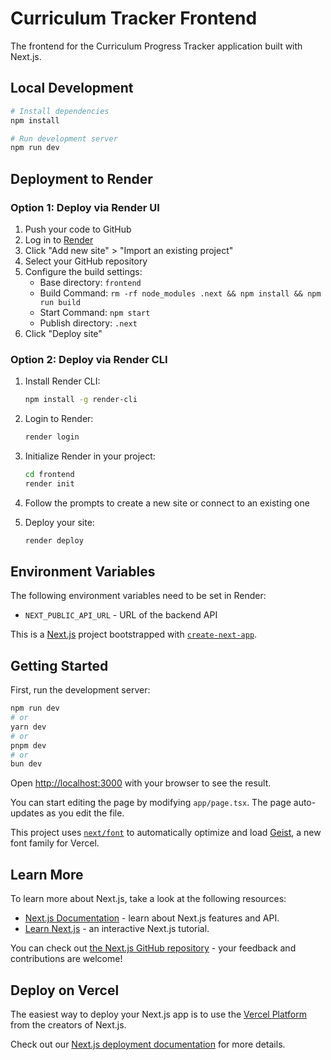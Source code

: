 # Curriculum Tracker Frontend

The frontend for the Curriculum Progress Tracker application built with Next.js.

## Local Development

```bash
# Install dependencies
npm install

# Run development server
npm run dev
```

## Deployment to Render

### Option 1: Deploy via Render UI

1. Push your code to GitHub
2. Log in to [Render](https://app.render.com/)
3. Click "Add new site" > "Import an existing project"
4. Select your GitHub repository
5. Configure the build settings:
   - Base directory: `frontend`
   - Build Command: `rm -rf node_modules .next && npm install && npm run build`
   - Start Command: `npm start`
   - Publish directory: `.next`
6. Click "Deploy site"

### Option 2: Deploy via Render CLI

1. Install Render CLI:
   ```bash
   npm install -g render-cli
   ```

2. Login to Render:
   ```bash
   render login
   ```

3. Initialize Render in your project:
   ```bash
   cd frontend
   render init
   ```

4. Follow the prompts to create a new site or connect to an existing one

5. Deploy your site:
   ```bash
   render deploy
   ```

## Environment Variables

The following environment variables need to be set in Render:

- `NEXT_PUBLIC_API_URL` - URL of the backend API

This is a [Next.js](https://nextjs.org) project bootstrapped with [`create-next-app`](https://nextjs.org/docs/app/api-reference/cli/create-next-app).

## Getting Started

First, run the development server:

```bash
npm run dev
# or
yarn dev
# or
pnpm dev
# or
bun dev
```

Open [http://localhost:3000](http://localhost:3000) with your browser to see the result.

You can start editing the page by modifying `app/page.tsx`. The page auto-updates as you edit the file.

This project uses [`next/font`](https://nextjs.org/docs/app/building-your-application/optimizing/fonts) to automatically optimize and load [Geist](https://vercel.com/font), a new font family for Vercel.

## Learn More

To learn more about Next.js, take a look at the following resources:

- [Next.js Documentation](https://nextjs.org/docs) - learn about Next.js features and API.
- [Learn Next.js](https://nextjs.org/learn) - an interactive Next.js tutorial.

You can check out [the Next.js GitHub repository](https://github.com/vercel/next.js) - your feedback and contributions are welcome!

## Deploy on Vercel

The easiest way to deploy your Next.js app is to use the [Vercel Platform](https://vercel.com/new?utm_medium=default-template&filter=next.js&utm_source=create-next-app&utm_campaign=create-next-app-readme) from the creators of Next.js.

Check out our [Next.js deployment documentation](https://nextjs.org/docs/app/building-your-application/deploying) for more details.
